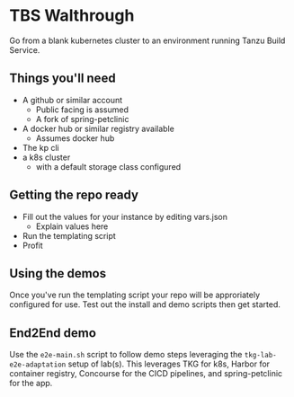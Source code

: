 # TBS Walthrough

Go from a blank kubernetes cluster to an environment running Tanzu Build Service.

## Things you'll need

* A github or similar account
  * Public facing is assumed
  * A fork of spring-petclinic
* A docker hub or similar registry available
  * Assumes docker hub
* The kp cli
* a k8s cluster
  * with a default storage class configured

## Getting the repo ready

* Fill out the values for your instance by editing vars.json
  * Explain values here
* Run the templating script
* Profit

## Using the demos

Once you've run the templating script your repo will be approriately configured for use. Test out the install and demo scripts then get started.


## End2End demo

Use the `e2e-main.sh` script to follow demo steps leveraging the `tkg-lab-e2e-adaptation` setup of lab(s). This leverages TKG for k8s, Harbor for container registry, Concourse for the CICD pipelines, and spring-petclinic for the app.
